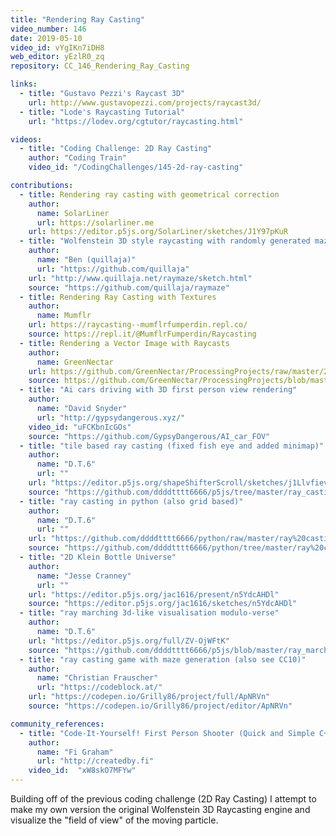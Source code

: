 ```yaml
---
title: "Rendering Ray Casting"
video_number: 146
date: 2019-05-10
video_id: vYgIKn7iDH8
web_editor: yEzlR0_zq
repository: CC_146_Rendering_Ray_Casting

links:
  - title: "Gustavo Pezzi's Raycast 3D"
    url: http://www.gustavopezzi.com/projects/raycast3d/
  - title: "Lode's Raycasting Tutorial"
    url: "https://lodev.org/cgtutor/raycasting.html"

videos:
  - title: "Coding Challenge: 2D Ray Casting"
    author: "Coding Train"
    video_id: "/CodingChallenges/145-2d-ray-casting"

contributions:
  - title: Rendering ray casting with geometrical correction
    author:
      name: SolarLiner
      url: https://solarliner.me
    url: https://editor.p5js.org/SolarLiner/sketches/J1Y97pKuR
  - title: "Wolfenstein 3D style raycasting with randomly generated mazes (p5.js)"
    author:
      name: "Ben (quillaja)"
      url: "https://github.com/quillaja"
    url: "http://www.quillaja.net/raymaze/sketch.html"
    source: "https://github.com/quillaja/raymaze"
  - title: Rendering Ray Casting with Textures
    author:
      name: Mumflr
    url: https://raycasting--mumflrfumperdin.repl.co/
    source: https://repl.it/@MumflrFumperdin/Raycasting
  - title: Rendering a Vector Image with Raycasts
    author:
      name: GreenNectar
    url: https://github.com/GreenNectar/ProcessingProjects/raw/master/2DRayCastRenderer.zip
    source: https://github.com/GreenNectar/ProcessingProjects/blob/master/2DRayCastRenderer.zip
  - title: "Ai cars driving with 3D first person view rendering"
    author:
      name: "David Snyder"
      url: "http://gypsydangerous.xyz/"
    video_id: "uFCKbnIcGOs"
    source: "https://github.com/GypsyDangerous/AI_car_FOV"
  - title: "tile based ray casting (fixed fish eye and added minimap)"
    author:
      name: "D.T.6"
      url: ""
    url: "https://editor.p5js.org/shapeShifterScroll/sketches/j1Llvfiev"
    source: "https://github.com/ddddtttt6666/p5js/tree/master/ray_casting_3d"
  - title: "ray casting in python (also grid based)"
    author:
      name: "D.T.6"
      url: ""
    url: "https://github.com/ddddtttt6666/python/raw/master/ray%20casting/main.rar"
    source: "https://github.com/ddddtttt6666/python/tree/master/ray%20casting"
  - title: "2D Klein Bottle Universe"
    author:
      name: "Jesse Cranney"
      url: ""
    url: "https://editor.p5js.org/jac1616/present/n5YdcAHDl"
    source: "https://editor.p5js.org/jac1616/sketches/n5YdcAHDl"
  - title: "ray marching 3d-like visualisation modulo-verse"
    author:
      name: "D.T.6"
    url: "https://editor.p5js.org/full/ZV-OjWFtK"
    source: "https://github.com/ddddtttt6666/p5js/blob/master/ray_marching_3d_wolf_infinite/sketch.js"
  - title: "ray casting game with maze generation (also see CC10)"
    author:
      name: "Christian Frauscher"
      url: "https://codeblock.at/"
    url: "https://codepen.io/Grilly86/project/full/ApNRVn"
    source: "https://codepen.io/Grilly86/project/editor/ApNRVn"

community_references:
  - title: "Code-It-Yourself! First Person Shooter (Quick and Simple C++)"
    author:
      name: "Fi Graham"
      url: "http://createdby.fi"
    video_id:  "xW8skO7MFYw"
---
```


Building off of the previous coding challenge (2D Ray Casting) I attempt to make my own version the original Wolfenstein 3D Raycasting engine and visualize the "field of view" of the moving particle.
